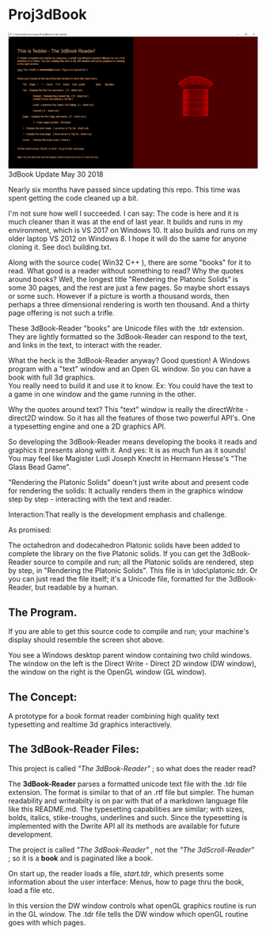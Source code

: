 # Proj3dBook

![Screen Shot](images/startPage.png)
3dBook Update 		May 30 2018

Nearly six months have passed since updating this repo.
This time was spent getting the code cleaned up a bit.

I'm not sure how well I succeeded.  I can say: The code is here and it is much cleaner 
than it was at the end of last year. It builds and runs in my environment, which is 
VS 2017 on Windows 10. It also builds and runs on my older laptop VS 2012 on Windows 8. 
I hope it will do the same for anyone cloning it.  See doc\ building.txt. 

Along with the source code( Win32 C++ ), there are some "books" for it to read. 
What good is a reader without something to read?  Why the quotes around books? 
Well, the longest title "Rendering the Platonic Solids" is some 30 pages, and the 
rest are just a few pages.  So maybe short essays or some such.  However if a picture
is worth a thousand words, then perhaps a three dimensional rendering is worth ten thousand.  And a thirty page offering is not such a trifle.

These 3dBook-Reader "books" are Unicode files with the .tdr extension.  They are
lightly formatted so the 3dBook-Reader can respond to the text, and links in the text,
to interact with the reader.

What the heck is the 3dBook-Reader anyway?  Good question!  A Windows program with a 
"text" window and an Open GL window.  So you can have a book with full 3d graphics.  
You really need to build it and use it to know. Ex:  You could have the text to a game
in one window and the game running in the other. 

Why the quotes around text?  This "text" window is really the  directWrite - direct2D
window.  So it has all the features of those two powerful API's.  One a typesetting
engine and one a 2D graphics API.   

So developing the 3dBook-Reader means developing the books it reads and graphics it
presents along with it.  And yes: It is as much fun as it sounds!  You may feel like
Magister Ludi Joseph Knecht in Hermann Hesse's "The Glass Bead Game".

"Rendering the Platonic Solids" doesn't just write about and present code for rendering
the solids: It actually renders them in the graphics window step by step - interacting with the text and reader.

Interaction:That really is the development emphasis and challenge.


As promised:

The octahedron and dodecahedron Platonic solids have been added to complete the library
on the five Platonic solids.  If you can get the 3dBook-Reader source to compile and run;
all the Platonic solids are rendered, step by step, in "Rendering the Platonic Solids".
This file is in \doc\platonic.tdr. Or you can just read the file itself; it's a Unicode 
file, formatted for the 3dBook-Reader, but readable by a human.

## The Program. 
If you are able to get this source code to compile and run; your machine's display should resemble the screen shot above.

You see a Windows desktop parent window containing two child windows. The window on the left is the Direct Write - Direct 2D window (DW window), the window on the right is the OpenGL window (GL window).  

## The Concept:  
A prototype for a book format reader combining high quality text typesetting and realtime 3d graphics interactively.

## The 3dBook-Reader Files: 
This project is called *"The 3dBook-Reader"* ; so what does the reader read?

The **3dBook-Reader**  parses a formatted unicode text file with the .tdr file extension.  The format is similar to that of an .rtf file but simpler.  The human readability and writeabilty is on par with that of a markdown language file like this README.md.  The typesetting capabilities are similar; with sizes, bolds, italics, stike-troughs, underlines and such. Since the typesetting is implemented with the Dwrite API all its methods are available for future development.

The project is called *"The 3dBook-Reader"* , not the *"The 3dScroll-Reader"* ; so it is a **book**  and is paginated like a book.

On start up, the reader loads a file, *start.tdr*, which presents some information about the user interface:  Menus, how to page thru the book, load a file etc.

In this version the DW window controls what openGL graphics routine is run in the GL window.  The .tdr file tells the DW window which openGL routine goes with which pages.
